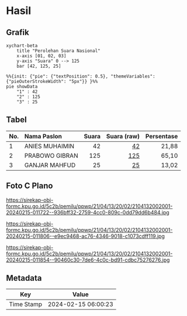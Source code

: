 # Hasil

## Grafik

```mermaid
xychart-beta
    title "Perolehan Suara Nasional"
    x-axis [01, 02, 03]
    y-axis "Suara" 0 --> 125
    bar [42, 125, 25]
```

```mermaid
%%{init: {"pie": {"textPosition": 0.5}, "themeVariables": {"pieOuterStrokeWidth": "5px"}} }%%
pie showData
    "1" : 42
    "2" : 125
    "3" : 25
```

## Tabel

| No. | Nama Paslon    | Suara | Suara (raw) | Persentase |
|:--- |:-------------- | -----:| -----------:| ----------:|
| 1   | ANIES MUHAIMIN | 42    | [42][p-1]   | 21,88      |
| 2   | PRABOWO GIBRAN | 125   | [125][p-2]  | 65,10      |
| 3   | GANJAR MAHFUD  | 25    | [25][p-3]   | 13,02      |


[p-1]: https://github.com/gigit-pemilu/pemilu-2024/blob/main/pilpres/hitung-suara/sub/21-kepulauan-riau/sub/04-lingga/sub/13-bakung-serumpun/sub/2002-cempa/sub/001-tps/sub/paslon-1.txt
[p-2]: https://github.com/gigit-pemilu/pemilu-2024/blob/main/pilpres/hitung-suara/sub/21-kepulauan-riau/sub/04-lingga/sub/13-bakung-serumpun/sub/2002-cempa/sub/001-tps/sub/paslon-2.txt
[p-3]: https://github.com/gigit-pemilu/pemilu-2024/blob/main/pilpres/hitung-suara/sub/21-kepulauan-riau/sub/04-lingga/sub/13-bakung-serumpun/sub/2002-cempa/sub/001-tps/sub/paslon-3.txt

## Foto C Plano

https://sirekap-obj-formc.kpu.go.id/5c2b/pemilu/ppwp/21/04/13/20/02/2104132002001-20240215-011722--936bff32-2759-4cc0-809c-0dd79dd6b484.jpg

https://sirekap-obj-formc.kpu.go.id/5c2b/pemilu/ppwp/21/04/13/20/02/2104132002001-20240215-011806--e9ec9468-ac76-4346-9018-c1073cdff119.jpg

https://sirekap-obj-formc.kpu.go.id/5c2b/pemilu/ppwp/21/04/13/20/02/2104132002001-20240215-011854--90460c30-7de6-4c0c-bd91-cdbc75276276.jpg


## Metadata

| Key        | Value               |
| ---------- | ------------------- |
| Time Stamp | 2024-02-15 06:00:23 |




